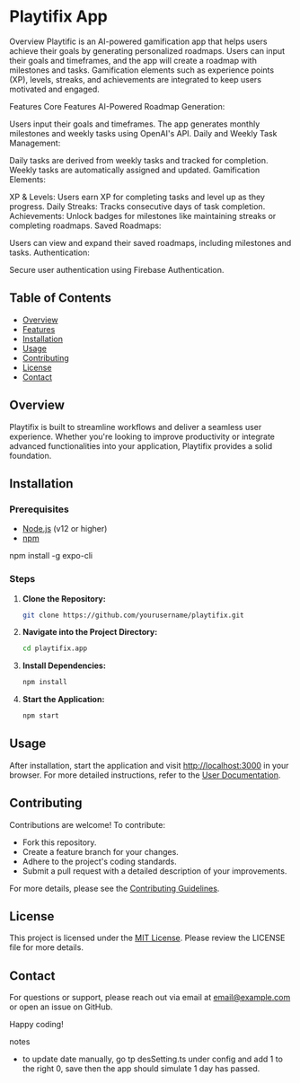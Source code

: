 # Playtifix App

Overview
Playtific is an AI-powered gamification app that helps users achieve their goals by generating personalized roadmaps. Users can input their goals and timeframes, and the app will create a roadmap with milestones and tasks. Gamification elements such as experience points (XP), levels, streaks, and achievements are integrated to keep users motivated and engaged.

Features
Core Features
AI-Powered Roadmap Generation:

Users input their goals and timeframes.
The app generates monthly milestones and weekly tasks using OpenAI's API.
Daily and Weekly Task Management:

Daily tasks are derived from weekly tasks and tracked for completion.
Weekly tasks are automatically assigned and updated.
Gamification Elements:

XP & Levels: Users earn XP for completing tasks and level up as they progress.
Daily Streaks: Tracks consecutive days of task completion.
Achievements: Unlock badges for milestones like maintaining streaks or completing roadmaps.
Saved Roadmaps:

Users can view and expand their saved roadmaps, including milestones and tasks.
Authentication:

Secure user authentication using Firebase Authentication.

## Table of Contents

- [Overview](#overview)
- [Features](#features)
- [Installation](#installation)
- [Usage](#usage)
- [Contributing](#contributing)
- [License](#license)
- [Contact](#contact)

## Overview

Playtifix is built to streamline workflows and deliver a seamless user experience. Whether you're looking to improve productivity or integrate advanced functionalities into your application, Playtifix provides a solid foundation.


## Installation

### Prerequisites

- [Node.js](https://nodejs.org/) (v12 or higher)
- [npm](https://www.npmjs.com/)

npm install -g expo-cli

### Steps

1. **Clone the Repository:**
   ```bash
   git clone https://github.com/yourusername/playtifix.git
   ```
2. **Navigate into the Project Directory:**
   ```bash
   cd playtifix.app
   ```
3. **Install Dependencies:**
   ```bash
   npm install
   ```
4. **Start the Application:**
   ```bash
   npm start
   ```

## Usage

After installation, start the application and visit [http://localhost:3000](http://localhost:3000) in your browser. For more detailed instructions, refer to the [User Documentation](docs/USAGE.md).

## Contributing

Contributions are welcome! To contribute:

- Fork this repository.
- Create a feature branch for your changes.
- Adhere to the project's coding standards.
- Submit a pull request with a detailed description of your improvements.

For more details, please see the [Contributing Guidelines](CONTRIBUTING.md).

## License

This project is licensed under the [MIT License](LICENSE). Please review the LICENSE file for more details.

## Contact

For questions or support, please reach out via email at [email@example.com](mailto:email@example.com) or open an issue on GitHub.

Happy coding!

notes
- to update date manually, go tp desSetting.ts under config and add 1 to the right 0, save then the app should simulate 1 day has passed.